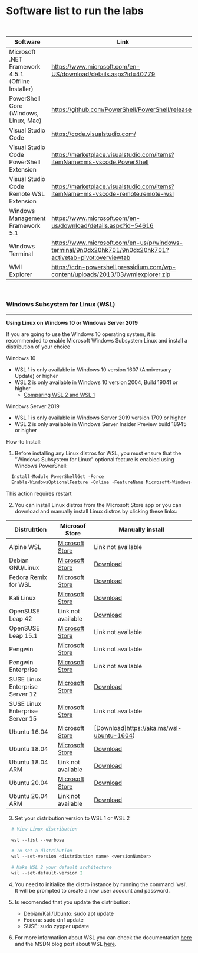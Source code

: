 # Software list to run the labs 

<br>

| Software | Link |
| --- | --- |
| Microsoft .NET Framework 4.5.1 (Offline Installer) | https://www.microsoft.com/en-US/download/details.aspx?id=40779 |
| PowerShell Core (Windows, Linux, Mac) | https://github.com/PowerShell/PowerShell/releases |
| Visual Studio Code | https://code.visualstudio.com/ |
| Visual Studio Code PowerShell Extension | https://marketplace.visualstudio.com/items?itemName=ms-vscode.PowerShell |
| Visual Studio Code Remote WSL Extension | https://marketplace.visualstudio.com/items?itemName=ms-vscode-remote.remote-wsl |
| Windows Management Framework 5.1 | https://www.microsoft.com/en-us/download/details.aspx?id=54616 |
| Windows Terminal | https://www.microsoft.com/en-us/p/windows-terminal/9n0dx20hk701/9n0dx20hk701?activetab=pivot:overviewtab |
| WMI Explorer | https://cdn-powershell.pressidium.com/wp-content/uploads/2013/03/wmiexplorer.zip | 


<br>

### Windows Subsystem for Linux (WSL)
----------
**Using Linux on Windows 10 or Windows Server 2019**

If you are going to use the Windows 10 operating system, it is recommended to enable Microsoft Windows Subsystem Linux and install a distribution of your choice

Windows 10
 * WSL 1 is only available in Windows 10 version 1607 (Anniversary Update) or higher
 * WSL 2 is only available in Windows 10 version 2004, Build 19041 or higher
    * [Comparing WSL 2 and WSL 1](https://docs.microsoft.com/en-us/windows/wsl/compare-versions)

Windows Server 2019
  * WSL 1 is only available in Windows Server 2019 version 1709 or higher
  * WSL 2 is only available in Windows Server Insider Preview build 18945 or higher

  How-to Install:
  
  1. Before installing any Linux distros for WSL, you must ensure that the "Windows Subsystem for Linux" optional feature is enabled using Windows PowerShell:
  ```powershell
    Install-Module PowerShellGet -Force
    Enable-WindowsOptionalFeature -Online -FeatureName Microsoft-Windows-Subsystem-Linux 
  ```
  This action requires restart
  
  2. You can install Linux distros from the Microsoft Store app or you can download and manually install Linux distros by clicking these links:
  

| Distrubtion| Microsof Store | Manually install |
| --- | --- | --- |
| Alpine WSL | [Microsoft Store](https://www.microsoft.com/store/apps/9p804crf0395) | Link not available | 
| Debian GNU/Linux | [Microsoft Store](https://www.microsoft.com/store/apps/9MSVKQC78PK6) | [Download](https://aka.ms/wsl-debian-gnulinux) | 
| Fedora Remix for WSL | [Microsoft Store](https://www.microsoft.com/store/apps/9n6gdm4k2hnc) | [Download](https://github.com/WhitewaterFoundry/WSLFedoraRemix/releases/) | 
| Kali Linux | [Microsoft Store](https://www.microsoft.com/store/apps/9PKR34TNCV07) | [Download](https://aka.ms/wsl-kali-linux-new) | 
| OpenSUSE Leap 42   | Link not available | [Download](https://aka.ms/wsl-opensuse-42) |
| OpenSUSE Leap 15.1 | [Microsoft Store](https://aka.ms/wsl2kernel)| Link not available | 
| Pengwin | [Microsoft Store](https://www.microsoft.com/store/apps/9NV1GV1PXZ6P) | Link not available | 
| Pengwin Enterprise | [Microsoft Store](https://www.microsoft.com/store/apps/9N8LP0X93VCP) | Link not available | 
| SUSE Linux Enterprise Server 12 | [Microsoft Store](https://www.microsoft.com/store/apps/9MZ3D1TRP8T1) | [Download](https://aka.ms/wsl-sles-12)  | 
| SUSE Linux Enterprise Server 15 | [Microsoft Store](https://www.microsoft.com/store/apps/9PN498VPMF3Z) | Link not available | 
| Ubuntu 16.04 | [Microsoft Store](https://www.microsoft.com/store/apps/9pjn388hp8c9) | [Download]https://aka.ms/wsl-ubuntu-1604) | 
| Ubuntu 18.04 | [Microsoft Store](https://www.microsoft.com/store/apps/9N9TNGVNDL3Q) | [Download](https://aka.ms/wsl-ubuntu-1804) | 
| Ubuntu 18.04 ARM | Link not available | [Download](https://aka.ms/wsl-ubuntu-1804-arm) |
| Ubuntu 20.04 | [Microsoft Store](https://www.microsoft.com/store/apps/9n6svws3rx71) | [Download](https://aka.ms/wslubuntu2004) | 
| Ubuntu 20.04 ARM | Link not available | [Download](https://aka.ms/wslubuntu2004arm) |
      
      
  3. Set your distribution version to WSL 1 or WSL 2
  ```powershell
    # View Linux distribution
    
    wsl --list --verbose
    
    # To set a distribution
    wsl --set-version <distribution name> <versionNumber>
    
    # Make WSL 2 your default architecture
    wsl --set-default-version 2
  ``` 
      
 
  4. You need to initialize the distro instance by running the command 'wsl'. It  will be prompted to create a new user account and password.
  
  
  5. Is recomended that you update the distribution:
       * Debian/Kali/Ubunto: sudo apt update
       * Fedora: sudo dnf update
       * SUSE: sudo zypper update
    
    
  6. For more informatiion about WSL you can check the documentation [here](https://docs.microsoft.com/en-us/windows/wsl/about?redirectedfrom=MSDN) and the MSDN blog post about WSL [here](https://blogs.msdn.microsoft.com/commandline/learn-about-windows-console-and-windows-subsystem-for-linux-wsl/#primary).
